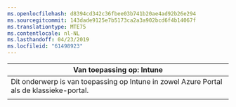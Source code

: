 ```yaml
---
ms.openlocfilehash: d8394cd342c36fbee03b741b20ae4ad92b26e294
ms.sourcegitcommit: 143dade9125e7b5173ca2a3a902bcd6f4b14067f
ms.translationtype: MTE75
ms.contentlocale: nl-NL
ms.lasthandoff: 04/23/2019
ms.locfileid: "61498923"
---
```

|                              Van toepassing op: Intune                               |
|-------------------------------------------------------------------------------|
| Dit onderwerp is van toepassing op Intune in zowel Azure Portal als de klassieke-portal. |
|                                                                               |

